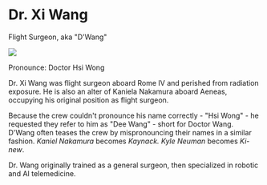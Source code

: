 # Dr. Xi Wang

Flight Surgeon, aka "D'Wang"

![](https://media.franciscanhealth.org/-/providers/profile-images/1760619282.jpg?rev=a8588dd5ed5d4f71834f9791d5235036)

Pronounce: Doctor Hsi Wong

Dr. Xi Wang was flight surgeon aboard Rome IV and perished from radiation exposure. He is also an alter of Kaniela Nakamura aboard Aeneas, occupying his original position as flight surgeon.

Because the crew couldn't pronounce his name correctly - "Hsi Wong" - he requested they refer to him as "Dee Wang" - short for Doctor Wang. D'Wang often teases the crew by mispronouncing their names in a similar fashion. *Kaniel Nakamura* becomes *Kaynack. Kyle Neuman* becomes *Ki-new*.

Dr. Wang originally trained as a general surgeon, then specialized in robotic and AI telemedicine.
